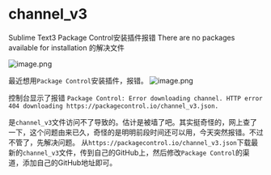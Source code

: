 # channel_v3
Sublime Text3 Package Control安装插件报错  There are no packages available for installation 的解决文件

![image.png](https://upload-images.jianshu.io/upload_images/1653855-607ff343d7e499b1.png?imageMogr2/auto-orient/strip%7CimageView2/2/w/1240)


最近想用`Package Control`安装插件，报错。
![image.png](https://upload-images.jianshu.io/upload_images/1653855-2843deec3528676e.png?imageMogr2/auto-orient/strip%7CimageView2/2/w/1240)

控制台显示了报错
`Package Control: Error downloading channel. HTTP error 404 downloading https://packagecontrol.io/channel_v3.json.`


是`channel_v3`文件访问不了导致的。估计是被墙了吧。其实挺奇怪的，网上查了一下，这个问题由来已久，奇怪的是明明前段时间还可以用，今天突然报错。不过不管了，先解决问题。
从`https://packagecontrol.io/channel_v3.json`下载最新的`channel_v3`文件，传到自己的GitHub上，然后修改`Package Control`的渠道，添加自己的GitHub地址即可。






